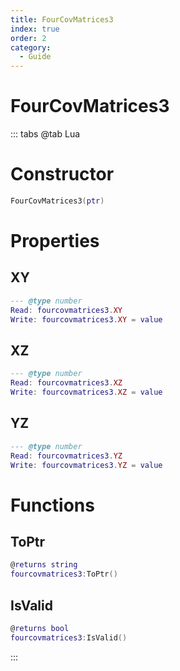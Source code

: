 ```yaml
---
title: FourCovMatrices3
index: true
order: 2
category:
  - Guide
---
```


# FourCovMatrices3

::: tabs
@tab Lua
# Constructor
```lua
FourCovMatrices3(ptr)
```
# Properties
## XY 
```lua
--- @type number
Read: fourcovmatrices3.XY
Write: fourcovmatrices3.XY = value
```
## XZ 
```lua
--- @type number
Read: fourcovmatrices3.XZ
Write: fourcovmatrices3.XZ = value
```
## YZ 
```lua
--- @type number
Read: fourcovmatrices3.YZ
Write: fourcovmatrices3.YZ = value
```
# Functions
## ToPtr
```lua
@returns string
fourcovmatrices3:ToPtr()
```
## IsValid
```lua
@returns bool
fourcovmatrices3:IsValid()
```

:::